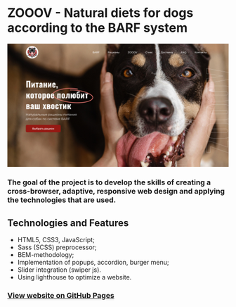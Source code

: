 # ZOOOV - Natural diets for dogs according to the BARF system

![zooov preview](/img/preview.jpg "zooov preview")

### The goal of the project is to develop the skills of creating a cross-browser, adaptive, responsive web design and applying the technologies that are used.

## Technologies and Features

- HTML5, CSS3, JavaScript;
- Sass (SCSS) preprocessor;
- BEM-methodology;
- Implementation of popups, accordion, burger menu;
- Slider integration (swiper js).
- Using lighthouse to optimize a website.

### [View website on GitHub Pages](https://nikotheflow.github.io/zooov/ "project on GitHub Pages")
